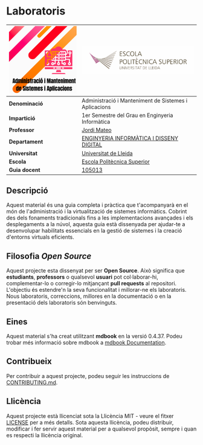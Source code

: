 # Laboratoris

|![](figs/logo.png)              |   ![](figs/institute.png)              |
|-----------------|-----------------|
| **Denominació** | Administració i Manteniment de Sistemes i Aplicacions |
| **Impartició**  | 1er Semestre del Grau en Enginyeria Informàtica |
| **Professor**   | [Jordi Mateo](mailto:jordi.mateo@udl.cat) |
| **Departament** | [ENGINYERIA INFORMÀTICA I DISSENY DIGITAL]([https://dd](https://deidd.udl.cat/ca/))  |
| **Universitat** | [Universitat de Lleida](https://www.udl.cat) |
| **Escola**      | [Escola Politècnica Superior](https://www.eps.udl.cat) |
| **Guia docent** | [105013](https://guiadocent.udl.cat/html/2024-25_105013) |

## Descripció

Aquest material és una guia completa i pràctica que t'acompanyarà en el món de l'administració i la virtualització de sistemes informàtics. Cobrint des dels fonaments tradicionals fins a les implementacions avançades i els desplegaments a la núvol, aquesta guia està dissenyada per ajudar-te a desenvolupar habilitats essencials en la gestió de sistemes i la creació d'entorns virtuals eficients.

## Filosofia *Open Source*

Aquest projecte esta dissenyat per ser **Open Source**. Això significa que **estudiants**, **professors** o qualsevol **usuari** pot col·laborar-hi, complementar-lo o corregir-lo mitjançant **pull requests** al repositori. L'objectiu és estendre'n la seva funcionalitat i millorar-ne els laboratoris. Nous laboratoris, correccions, millores en la documentació o en la presentació dels laboratoris són benvinguts.

## Eines

Aquest material s'ha creat utilitzant **mdbook** en la versió 0.4.37. Podeu trobar més informació sobre mdbook a [mdbook Documentation](https://rust-lang.github.io/mdBook/index.html).

## Contribueix

Per contribuir a aquest projecte, podeu seguir les instruccions de [CONTRIBUTING.md](CONTRIBUTING.md).

## Llicència

Aquest projecte està llicenciat sota la Llicència  MIT - veure el fitxer [LICENSE](LICENSE) per a més detalls. Sota aquesta llicència, podeu distribuir, modificar i fer servir aquest material per a qualsevol propòsit, sempre i quan es respecti la llicència original.
